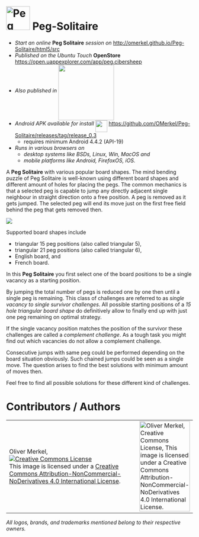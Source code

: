 <img alt="Peg Solitaire icon" width="64" src="html5/src/img/icons/pegsol128.png" /> Peg-Solitaire
=============

* <em>Start an online</em> <b>Peg Solitaire</b> <em>session on</em> http://omerkel.github.io/Peg-Solitaire/html5/src
* <em>Published on the Ubuntu Touch</em> <b>OpenStore</b> https://open.uappexplorer.com/app/peg.cibersheep
* <em>Also published in</em> <a href="https://marketplace.firefox.com/app/pegsolitaire"><img align="middle" width="150px" src="https://marketplace.cdn.mozilla.net/media/fireplace/img/pretty/marketplace_logo.png" /></a>
* <em>Android APK available for install</em> <img align="top" width="32" src="res/android.gif" /> https://github.com/OMerkel/Peg-Solitaire/releases/tag/release_0.3
    * requires minimum Android 4.4.2 (API-19)
* <em>Runs in various browsers on</em>
    * <em>desktop systems like BSDs, Linux, Win, MacOS and</em>
    * <em>mobile platforms like Android, FirefoxOS, iOS.</em>

A <b>Peg Solitaire</b> with various popular board shapes.
The mind bending puzzle of Peg Solitaire is well-known using
different board shapes and different amount of holes for
placing the pegs. The common mechanics is that a selected
peg is capable to jump any directly adjacent single neighbour
in straight direction onto a free position. A peg is removed
as it gets jumped. The selected peg will end its move just on
the first free field behind the peg that gets removed then.

<img src="http://omerkel.github.io/Peg-Solitaire/html5/src/img/jump.svg" />

Supported board shapes include

* triangular 15 peg positions (also called triangular 5),
* triangular 21 peg positions (also called triangular 6),
* English board, and
* French board.

In this <b>Peg Solitaire</b> you first select one of the board positions
to be a single vacancy as a starting position.

By jumping the total number of pegs is reduced one by one then until a
single peg is remaining. This class of challenges are referred to as
<em>single vacancy to single survivor challenges</em>. All possible
starting positions of a <em>15 hole triangular board shape</em> do
definitively allow to finally end up with just one peg remaining on
optimal strategy.

If the single vacancy position matches the position of the survivor
these challenges are called a <em>complement challenge</em>. As a
tough task you might find out which vacancies do not allow a
complement challenge.

Consecutive jumps with same peg could be performed depending on the
board situation obviously. Such chained jumps could be seen as a
single move. The question arises to find the best solutions with
minimum amount of moves then.

Feel free to find all possible solutions for these different kind of challenges.

# Contributors / Authors

<table>
  <tr>
    <td><p>Oliver Merkel,<br /><a rel="license" href="http://creativecommons.org/licenses/by-nc-nd/4.0/"><img alt="Creative Commons License" style="border-width:0" src="http://i.creativecommons.org/l/by-nc-nd/4.0/88x31.png" /></a><br />This image is licensed under a <a rel="license" href="http://creativecommons.org/licenses/by-nc-nd/4.0/">Creative Commons Attribution-NonCommercial-NoDerivatives 4.0 International License</a>.
    </p>
    </td>
    <td width="30%"><img width="100%" ondragstart="return false;" alt="Oliver Merkel, Creative Commons License, This image is licensed under a Creative Commons Attribution-NonCommercial-NoDerivatives 4.0 International License." src="html5/src/img/oliver-bastorf-2014.jpg" /></td>
  </tr>
</table>

_All logos, brands, and trademarks mentioned belong to their respective owners._
